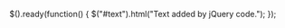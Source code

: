 <script src="https://code.jquery.com/jquery-3.2.1.min.js"></script>


$().ready(function() {
   $("#text").html("Text added by jQuery code.");
});


<div id="text"></div>
